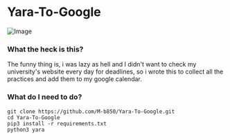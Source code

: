 # Yara-To-Google

![Image](https://s19.picofile.com/file/8431628834/yara144_3682aa33.png)

### What the heck is this?

The funny thing is, i was lazy as hell and I didn't want to check my university's website every day for deadlines, so i wrote this to collect all the practices and add them to my google calendar.

### What do I need to do?

~~~~~~~~
git clone https://github.com/M-b850/Yara-To-Google.git
cd Yara-To-Google
pip3 install -r requirements.txt
python3 yara
~~~~~~~~
